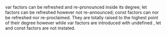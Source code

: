 var factors can be refreshed and re-pronounced inside its degree; let factors can be refreshed however not re-announced; const factors can nor be refreshed nor re-proclaimed. They are totally raised to the highest point of their degree however while var factors are introduced with undefined , let and const factors are not instated. 